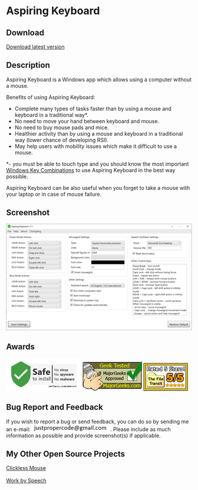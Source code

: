 # Aspiring Keyboard

## Download
[Download latest version](https://github.com/ProperCode/Aspiring-Keyboard/releases)<br/>

## Description
Aspiring Keyboard is a Windows app which allows using a computer without a mouse.

Benefits of using Aspiring Keyboard:
- Complete many types of tasks faster than by using a mouse and keyboard in a traditional way*.
- No need to move your hand between keyboard and mouse.
- No need to buy mouse pads and mice.
- Healthier activity than by using a mouse and keyboard in a traditional way (lower chance of developing RSI).
- May help users with mobility issues which make it difficult to use a mouse.

*- you must be able to touch type and you should know the most important [Windows Key Combinations](https://github.com/ProperCode/Aspiring-Keyboard/blob/main/other/Useful%20Windows%20Key%20Combinations.pdf) to use Aspiring Keyboard in the best way possible.

Aspiring Keyboard can be also useful when you forget to take a mouse with your laptop or in case of mouse failure.

## Screenshot

![alt text](https://raw.githubusercontent.com/ProperCode/Aspiring-Keyboard/main/other/Aspiring_Keyboard_v.1.1.jpg)

## Awards
[![Updatestar Clean Award](https://raw.githubusercontent.com/ProperCode/Aspiring-Keyboard/master/other/awards/updatestar.com.jpg)](https://www.updatestar.com/virus-report/aspiring-keyboard/5263701)
[![Majorgeeks Award](https://raw.githubusercontent.com/ProperCode/Aspiring-Keyboard/master/other/awards/majorgeektested.gif)](https://www.majorgeeks.com/files/details/aspiring_keyboard.html)
[![File Transit 5/5 Award](https://raw.githubusercontent.com/ProperCode/Aspiring-Keyboard/master/other/awards/filetransit_5of5.gif)](https://www.filetransit.com/view.php?id=454548)

## Bug Report and Feedback
If you wish to report a bug or send feedback, you can do so by sending me an e-mail: ![alt text](https://raw.githubusercontent.com/ProperCode/clickless-mouse/master/other/images/email.jpg) .
Please include as much information as possible and provide screenshot(s) if applicable.

## My Other Open Source Projects
[Clickless Mouse](https://github.com/ProperCode/clickless-mouse)<br/><br/>
[Work by Speech](https://github.com/ProperCode/Work-by-Speech)<br/>